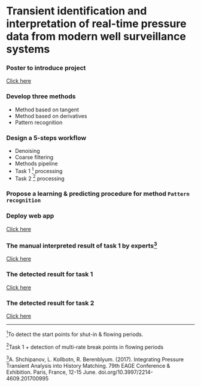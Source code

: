 # Transient identification and interpretation of real-time pressure data from modern well surveillance systems

### Poster to introduce project 
[Click here](https://github.com/juneciel510/transient_identification/blob/main/poster_LejunChen1.pdf)

### Develop three methods
- Method based on tangent 
- Method based on derivatives 
- Pattern recognition

### Design a 5-steps workflow
- Denoising
- Coarse filtering 
- Methods pipeline
- Task 1 <a href="#note1" id="note1ref"><sup>1</sup></a> processing
- Task 2 <a href="#note2" id="note1ref"><sup>2</sup></a> processing


### Propose a learning & predicting procedure for method `Pattern recognition`

### Deploy web app
[Click here](https://share.streamlit.io/juneciel510/transient_identification/main/app.py)

### The manual interpreted result of task 1 by experts<a href="#note3" id="note3ref"><sup>3</sup></a>
[Click here](https://github.com/juneciel510/transient_identification/blob/main/Full_version__groundTruth_Anton_task1_details.pdf)

### The detected result for task 1
[Click here](https://github.com/juneciel510/transient_identification/blob/main/Full_version__Task1_deltaAvgFOD_0.1_shutTr_0.02_flowTr_0.03_details.pdf)

### The detected result for task 2
[Click here](https://github.com/juneciel510/transient_identification/blob/main/Full_version__Task2_Order_1_TanThre_20_shutTr_0.02_flowTr_0.03_details.pdf)

<hr />

<a id="note1" href="#note1ref"><sup>1</sup></a>To detect the start points for shut-in & flowing periods.

<a id="note2" href="#note2ref"><sup>2</sup></a>Task 1 + detection of multi-rate break points in flowing periods

<a id="note3" href="#note3ref"><sup>3</sup></a>A. Shchipanov, L. Kollbotn, R. Berenblyum. (2017). Integrating Pressure Transient Analysis into History Matching.
79th EAGE Conference & Exhibition. Paris, France, 12-15 June. doi.org/10.3997/2214-4609.201700995